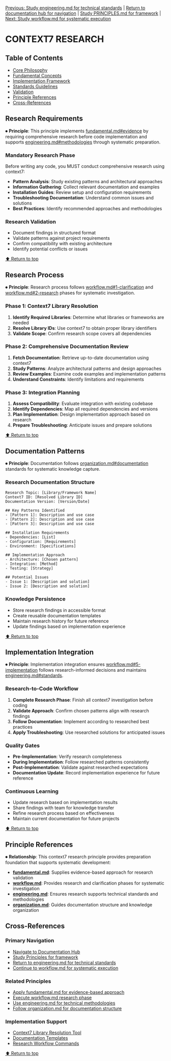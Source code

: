 
[Previous: Study engineering.md for technical standards](../docs/principles/engineering.md) | [Return to documentation hub for navigation](../docs/index.md) | [Study PRINCIPLES.md for framework](principles/PRINCIPLES.md) | [Next: Study workflow.md for systematic execution](../docs/principles/workflow.md)

# CONTEXT7 RESEARCH

## Table of Contents
- [Core Philosophy](#core-philosophy)
- [Fundamental Concepts](#fundamental-concepts)
- [Implementation Framework](#implementation-framework)
- [Standards Guidelines](#standards-guidelines)
- [Validation](#validation)
- [Principle References](#principle-references)
- [Cross-References](#cross-references)

## Research Requirements

⏺ **Principle**: This principle implements [fundamental.md#evidence](fundamental.md#evidence) by requiring comprehensive research before code implementation and supports [engineering.md#methodologies](engineering.md#methodologies) through systematic preparation.

### Mandatory Research Phase
Before writing any code, you MUST conduct comprehensive research using context7:

- **Pattern Analysis**: Study existing patterns and architectural approaches
- **Information Gathering**: Collect relevant documentation and examples
- **Installation Guides**: Review setup and configuration requirements
- **Troubleshooting Documentation**: Understand common issues and solutions
- **Best Practices**: Identify recommended approaches and methodologies

### Research Validation
- Document findings in structured format
- Validate patterns against project requirements
- Confirm compatibility with existing architecture
- Identify potential conflicts or issues

[⬆ Return to top](#context7-research)

## Research Process

⏺ **Principle**: Research process follows [workflow.md#1-clarification](workflow.md#1-clarification) and [workflow.md#2-research](workflow.md#2-research) phases for systematic investigation.

### Phase 1: Context7 Library Resolution
1. **Identify Required Libraries**: Determine what libraries or frameworks are needed
2. **Resolve Library IDs**: Use context7 to obtain proper library identifiers
3. **Validate Scope**: Confirm research scope covers all dependencies

### Phase 2: Comprehensive Documentation Review
1. **Fetch Documentation**: Retrieve up-to-date documentation using context7
2. **Study Patterns**: Analyze architectural patterns and design approaches
3. **Review Examples**: Examine code examples and implementation patterns
4. **Understand Constraints**: Identify limitations and requirements

### Phase 3: Integration Planning
1. **Assess Compatibility**: Evaluate integration with existing codebase
2. **Identify Dependencies**: Map all required dependencies and versions
3. **Plan Implementation**: Design implementation approach based on research
4. **Prepare Troubleshooting**: Anticipate issues and prepare solutions

[⬆ Return to top](#context7-research)

## Documentation Patterns

⏺ **Principle**: Documentation follows [organization.md#documentation](organization.md#documentation) standards for systematic knowledge capture.

### Research Documentation Structure
```
Research Topic: [Library/Framework Name]
Context7 ID: [Resolved Library ID]
Documentation Version: [Version/Date]

## Key Patterns Identified
- [Pattern 1]: Description and use case
- [Pattern 2]: Description and use case
- [Pattern 3]: Description and use case

## Installation Requirements
- Dependencies: [List]
- Configuration: [Requirements]
- Environment: [Specifications]

## Implementation Approach
- Architecture: [Chosen pattern]
- Integration: [Method]
- Testing: [Strategy]

## Potential Issues
- Issue 1: [Description and solution]
- Issue 2: [Description and solution]
```

### Knowledge Persistence
- Store research findings in accessible format
- Create reusable documentation templates
- Maintain research history for future reference
- Update findings based on implementation experience

[⬆ Return to top](#context7-research)

## Implementation Integration

⏺ **Principle**: Implementation integration ensures [workflow.md#5-implementation](workflow.md#5-implementation) follows research-informed decisions and maintains [engineering.md#standards](engineering.md#standards).

### Research-to-Code Workflow
1. **Complete Research Phase**: Finish all context7 investigation before coding
2. **Validate Approach**: Confirm chosen patterns align with research findings
3. **Follow Documentation**: Implement according to researched best practices
4. **Apply Troubleshooting**: Use researched solutions for anticipated issues

### Quality Gates
- **Pre-Implementation**: Verify research completeness
- **During Implementation**: Follow researched patterns consistently
- **Post-Implementation**: Validate against researched expectations
- **Documentation Update**: Record implementation experience for future reference

### Continuous Learning
- Update research based on implementation results
- Share findings with team for knowledge transfer
- Refine research process based on effectiveness
- Maintain current documentation for future projects

[⬆ Return to top](#context7-research)

## Principle References

⏺ **Relationship**: This context7 research principle provides preparation foundation that supports systematic development:
- **[fundamental.md](../docs/principles/fundamental.md)**: Supplies evidence-based approach for research validation
- **[workflow.md](../docs/principles/workflow.md)**: Provides research and clarification phases for systematic investigation
- **[engineering.md](../docs/principles/engineering.md)**: Ensures research supports technical standards and methodologies
- **[organization.md](../docs/principles/organization.md)**: Guides documentation structure and knowledge organization

## Cross-References

### Primary Navigation
- [Navigate to Documentation Hub](../docs/index.md)
- [Study Principles for framework](principles/PRINCIPLES.md)
- [Return to engineering.md for technical standards](../docs/principles/engineering.md)
- [Continue to workflow.md for systematic execution](../docs/principles/workflow.md)

### Related Principles
- [Apply fundamental.md for evidence-based approach](fundamental.md#evidence)
- [Execute workflow.md research phase](workflow.md#2-research)
- [Use engineering.md for technical methodologies](engineering.md#methodologies)
- [Follow organization.md for documentation structure](organization.md#documentation)

### Implementation Support
- [Context7 Library Resolution Tool](../agents/analytics/research-analyst.md)
- [Documentation Templates](../../docs/templates/)
- [Research Workflow Commands](../../commands/)

[⬆ Return to top](#context7-research)
